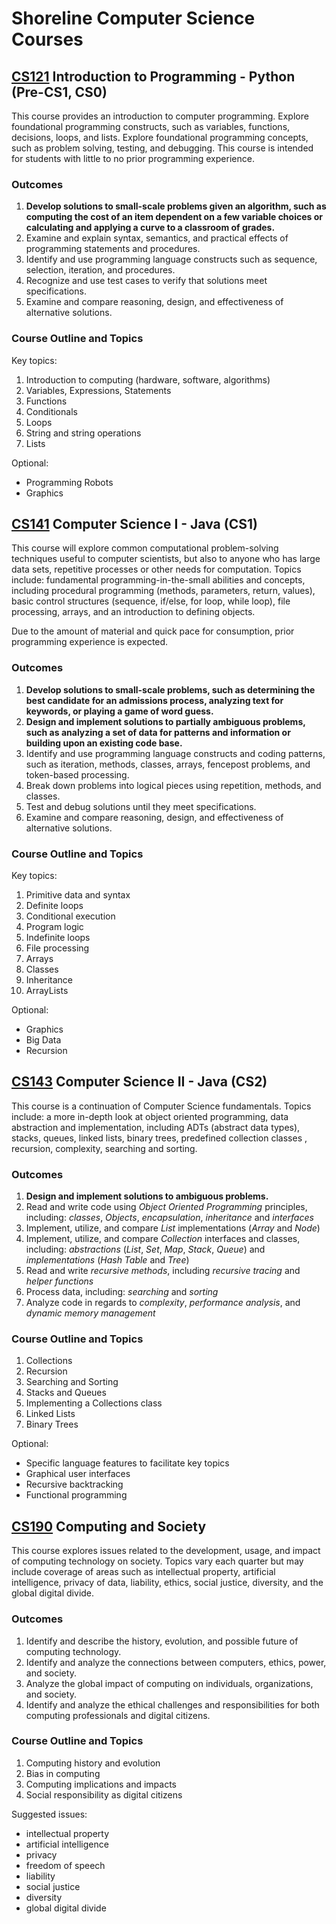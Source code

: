 # Shoreline Computer Science Courses

## [CS121](121/) Introduction to Programming - Python (Pre-CS1, CS0)
This course provides an introduction to computer programming. Explore foundational programming constructs, such as variables, functions, decisions, loops, and lists. Explore foundational programming concepts, such as problem solving, testing, and debugging. This course is intended for students with little to no prior programming experience.

### Outcomes
1. **Develop solutions to small-scale problems given an algorithm, such as computing the cost of an item dependent on a few variable choices or calculating and applying a curve to a classroom of grades.**
1. Examine and explain syntax, semantics, and practical effects of programming statements and procedures.
1. Identify and use programming language constructs such as sequence, selection, iteration, and procedures.
1. Recognize and use test cases to verify that solutions meet specifications.
1. Examine and compare reasoning, design, and effectiveness of alternative solutions.

### Course Outline and Topics
Key topics:
1. Introduction to computing (hardware, software, algorithms)
1. Variables, Expressions, Statements
1. Functions
1. Conditionals
1. Loops
1. String and string operations
1. Lists

Optional:
- Programming Robots
- Graphics

## [CS141](141/) Computer Science I - Java (CS1)
This course will explore common computational problem-solving techniques useful to computer scientists, but also to anyone who has large data sets, repetitive processes or other needs for computation. Topics include: fundamental programming-in-the-small abilities and concepts, including procedural programming (methods, parameters, return, values), basic control structures (sequence, if/else, for loop, while loop), file processing, arrays, and an introduction to defining objects.

Due to the amount of material and quick pace for consumption, prior programming experience is expected.

### Outcomes
1. **Develop solutions to small-scale problems, such as determining the best candidate for an admissions process, analyzing text for keywords, or playing a game of word guess.**
1. **Design and implement solutions to partially ambiguous problems, such as analyzing a set of data for patterns and information or building upon an existing code base.**
1. Identify and use programming language constructs and coding patterns, such as iteration, methods, classes, arrays, fencepost problems, and token-based processing.
1. Break down problems into logical pieces using repetition, methods, and classes.
1. Test and debug solutions until they meet specifications.
1. Examine and compare reasoning, design, and effectiveness of alternative solutions.

### Course Outline and Topics
Key topics:
1. Primitive data and syntax
1. Definite loops
1. Conditional execution
1. Program logic
1. Indefinite loops
1. File processing
1. Arrays
1. Classes
1. Inheritance
1. ArrayLists

Optional:
- Graphics
- Big Data
- Recursion

## [CS143](143/) Computer Science II - Java (CS2)
This course is a continuation of Computer Science fundamentals. Topics include: a more in-depth look at object oriented programming, data abstraction and implementation, including ADTs (abstract data types), stacks, queues, linked lists, binary trees, predefined collection classes , recursion, complexity, searching and sorting.

### Outcomes
1. **Design and implement solutions to ambiguous problems.**
1. Read and write code using _Object Oriented Programming_ principles, including: _classes_, _Objects_, _encapsulation_, _inheritance_ and _interfaces_
1. Implement, utilize, and compare _List_ implementations (_Array_ and _Node_)
1. Implement, utilize, and compare _Collection_ interfaces and classes, including: _abstractions_ (_List_, _Set_, _Map_, _Stack_, _Queue_) and _implementations_ (_Hash Table_ and _Tree_)
1. Read and write _recursive methods_, including _recursive tracing_ and _helper functions_
1. Process data, including: _searching_ and _sorting_
1. Analyze code in regards to _complexity_, _performance analysis_, and _dynamic memory management_

### Course Outline and Topics
1. Collections
1. Recursion
1. Searching and Sorting
1. Stacks and Queues
1. Implementing a Collections class
1. Linked Lists
1. Binary Trees

Optional:
- Specific language features to facilitate key topics
- Graphical user interfaces
- Recursive backtracking
- Functional programming

## [CS190](190/) Computing and Society
This course explores issues related to the development, usage, and impact of computing technology on society. Topics vary each quarter but may include coverage of areas such as intellectual property, artificial intelligence, privacy of data, liability, ethics, social justice, diversity, and the global digital divide.

### Outcomes
1. Identify and describe the history, evolution, and possible future of computing technology.
1. Identify and analyze the connections between computers, ethics, power, and society.
1. Analyze the global impact of computing on individuals, organizations, and society.
1. Identify and analyze the ethical challenges and responsibilities for both computing professionals and digital citizens.

### Course Outline and Topics
1. Computing history and evolution
1. Bias in computing
1. Computing implications and impacts
1. Social responsibility as digital citizens

Suggested issues:
- intellectual property
- artificial intelligence
- privacy
- freedom of speech
- liability
- social justice
- diversity
- global digital divide
